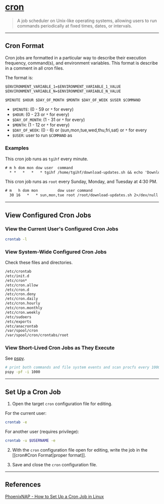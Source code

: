 # [cron](https://en.wikipedia.org/wiki/Cron)

> A job scheduler on Unix-like operating systems, allowing users to run commands periodically at fixed times, dates, or intervals.

---

## Cron Format

Cron jobs are formatted in a particular way to describe their execution frequency, command(s), and environment variables. This format is describe in a comment in all cron files.

The format is:

```txt
$ENVIRONMENT_VARIABLE_1=$ENVIRONMENT_VARIABLE_1_VALUE
$ENVIRONMENT_VARIABLE_N=$ENVIRONMENT_VARIABLE_N_VALUE

$MINUTE $HOUR $DAY_OF_MONTH $MONTH $DAY_OF_WEEK $USER $COMMAND
```

- `$MINUTE`: (0 - 59 or `*` for every)
- `$HOUR`: (0 - 23 or `*` for every)
- `$DAY_OF_MONTH`: (1 - 31 or `*` for every)
- `$MONTH`: (1 - 12 or `*` for every)
- `$DAY_OF_WEEK`: (0 - 6) or (sun,mon,tue,wed,thu,fri,sat) or `*` for every
- `$USER`: user to run `$COMMAND` as

### Examples

This cron job runs as `tgihf` every minute.

```txt
# m h dom mon dow user  command
  * *   *   *   * tgihf /home/tgihf/download-updates.sh && echo 'Downloaded Updates!' > /home/tgihf/Desktop/statuses.txt
```

This cron job runs as `root` every Sunday, Monday, and Tuesday at 4:30 PM.

```txt
# m   h dom mon         dow user command
  30 16   *   * sun,mon,tue root /root/download-updates.sh 2>/dev/null 
```

---

## View Configured Cron Jobs

### View the Current User's Configured Cron Jobs

```bash
crontab -l
```

### View System-Wide Configured Cron Jobs

Check these files and directories.

```bash
/etc/crontab
/etc/init.d
/etc/cron*
/etc/cron.allow
/etc/cron.d 
/etc/cron.deny
/etc/cron.daily
/etc/cron.hourly
/etc/cron.monthly
/etc/cron.weekly
/etc/sudoers
/etc/exports
/etc/anacrontab
/var/spool/cron
/var/spool/cron/crontabs/root
```

### View Short-Lived Cron Jobs as They Execute

See [pspy](https://github.com/DominicBreuker/pspy).

```bash
# print both commands and file system events and scan procfs every 1000 ms (=1sec)
pspy -pf -i 1000
```

---

## Set Up a Cron Job

1. Open the target `cron` configuration file for editing.

For the current user:

```bash
crontab -e
```

For another user (requires privilege):

```bash
crontab -u $USERNAME -e
```

2. With the `cron` configuration file open for editing, write the job in the [[cron#Cron Format|proper format]].

3. Save and close the `cron` configuration file.

---

## References

[PhoenixNAP - How to Set Up a Cron Job in Linux](https://phoenixnap.com/kb/set-up-cron-job-linux)
